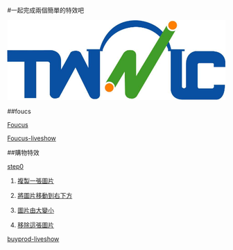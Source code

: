 #一起完成兩個簡單的特效吧

![TWNIC](logo.jpg)

##foucs

[Foucus](example/function-animate.html)

[Foucus-liveshow](http://codepen.io/Tomas-Lin/pen/QjrbqK?editors=101)

##購物特效

[step0](example/buy-car/step0.html)

1. [複製一張圖片](example/buy-car/step1.html)

2. [將圖片移動到右下方](example/buy-car/step2/html)

3. [圖片由大變小](example/buy-car/step3.html)

4. [移除這張圖片](example/buy-car/step4.html)

[buyprod-liveshow](http://demo.lanrenzhijia.com/2015/cart0327/)
